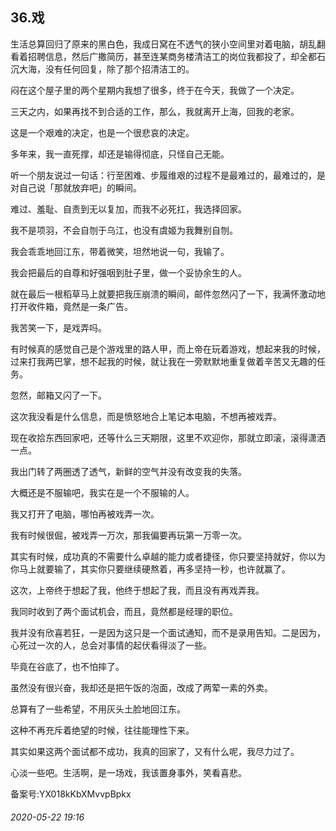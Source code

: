 ## 36.戏
生活总算回归了原来的黑白色，我成日窝在不透气的狭小空间里对着电脑，胡乱翻看着招聘信息，然后广撒简历，甚至连某商务楼清洁工的岗位我都投了，却全都石沉大海，没有任何回复，除了那个招清洁工的。


闷在这个屋子里的两个星期内我想了很多，终于在今天，我做了一个决定。


三天之内，如果再找不到合适的工作，那么，我就离开上海，回我的老家。


这是一个艰难的决定，也是一个很悲哀的决定。


多年来，我一直死撑，却还是输得彻底，只怪自己无能。


听一个朋友说过一句话：行至困难、步履维艰的过程不是最难过的，最难过的，是对自己说「那就放弃吧」的瞬间。


难过、羞耻、自责到无以复加，而我不必死扛，我选择回家。


我不是项羽，不会自刎于乌江，也没有虞姬为我舞别自刎。


我会乖乖地回江东，带着微笑，坦然地说一句，我输了。


我会把最后的自尊和好强咽到肚子里，做一个妥协余生的人。


就在最后一根稻草马上就要把我压崩溃的瞬间，邮件忽然闪了一下，我满怀激动地打开收件箱，竟然是一条广告。


我苦笑一下，是戏弄吗。


有时候真的感觉自己是个游戏里的路人甲，而上帝在玩着游戏，想起来我的时候，过来打我两巴掌，想不起我的时候，就让我在一旁默默地重复做着辛苦又无趣的任务。


忽然，邮箱又闪了一下。


这次我没看是什么信息，而是愤怒地合上笔记本电脑，不想再被戏弄。


现在收拾东西回家吧，还等什么三天期限，这里不欢迎你，那就立即滚，滚得潇洒一点。


我出门转了两圈透了透气，新鲜的空气并没有改变我的失落。


大概还是不服输吧，我实在是一个不服输的人。


我又打开了电脑，哪怕再被戏弄一次。


我有时候很倔，被戏弄一万次，那我偏要再玩第一万零一次。


其实有时候，成功真的不需要什么卓越的能力或者捷径，你只要坚持就好，你以为你马上就要输了，其实你只要继续硬熬着，再多坚持一秒，也许就赢了。


这次，上帝终于想起了我，他终于想起了我，而且没有再戏弄我。


我同时收到了两个面试机会，而且，竟然都是经理的职位。


我并没有欣喜若狂，一是因为这只是一个面试通知，而不是录用告知。二是因为，心死过一次的人，总会对事情的起伏看得淡了一些。


毕竟在谷底了，也不怕摔了。


虽然没有很兴奋，我却还是把午饭的泡面，改成了两荤一素的外卖。


总算有了一些希望，不用灰头土脸地回江东。


这种不再充斥着绝望的时候，往往能理性下来。


其实如果这两个面试都不成功，我真的回家了，又有什么呢，我尽力过了。


心淡一些吧。生活啊，是一场戏，我该置身事外，笑看喜悲。


备案号:YX018kKbXMvvpBpkx


###### 2020-05-22 19:16
